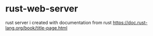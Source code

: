 # rust-web-server
rust server i created with documentation from rust https://doc.rust-lang.org/book/title-page.html
